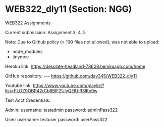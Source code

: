 # WEB322_dly11 (Section: NGG)
WEB322 Assignments

Current submission: Assignment 3, 4, 5

Note:
Due to Github policy (> 100 files not allowed), was not able to upload:
- node_modules
- tinymce

Heroku link:
https://desolate-headland-78609.herokuapp.com/home

GitHub repository:
--- https://github.com/dav345/WEB322_dly11

Youtube link:
https://www.youtube.com/playlist?list=PLOZ9OBP42rCb8BIF2UlyQElUifI3lKx9w


Test Acct Credentials:

Admin:
username: testadmin
password: adminPass322

User:
username: testuser
password: userPass322
